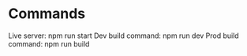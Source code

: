 # Commands
Live server: npm run start
Dev build command: npm run dev
Prod build command: npm run build